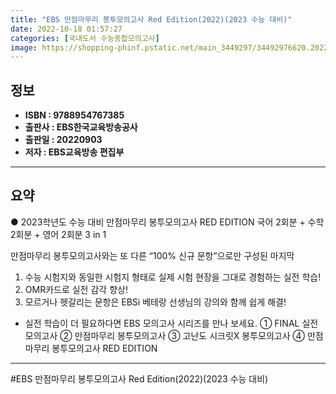 ```yaml
---
title: "EBS 만점마무리 봉투모의고사 Red Edition(2022)(2023 수능 대비)"
date: 2022-10-18 01:57:27
categories: [국내도서 수능종합모의고사]
image: https://shopping-phinf.pstatic.net/main_3449297/34492976620.20220925092215.jpg
---
```


## **정보**

- **ISBN : 9788954767385**
- **출판사 : EBS한국교육방송공사**
- **출판일 : 20220903**
- **저자 : EBS교육방송 편집부**

------



## **요약**

● 2023학년도 수능 대비 만점마무리 봉투모의고사 RED EDITION
국어 2회분 + 수학 2회분 + 영어 2회분 3 in 1

만점마무리 봉투모의고사와는 또 다른 “100% 신규 문항”으로만 구성된 마지막

1. 수능 시험지와 동일한 시험지 형태로 실제 시험 현장을 그대로 경험하는 실전 학습!
2. OMR카드로 실전 감각 향상!
3. 모르거나 헷갈리는 문항은 EBSi 베테랑 선생님의 강의와 함께 쉽게 해결!

+ 실전 학습이 더 필요하다면 EBS 모의고사 시리즈를 만나 보세요.
① FINAL 실전모의고사
② 만점마무리 봉투모의고사
③ 고난도 시크릿X 봉투모의고사
④ 만점마무리 봉투모의고사 RED EDITION

------

#EBS 만점마무리 봉투모의고사 Red Edition(2022)(2023 수능 대비)


